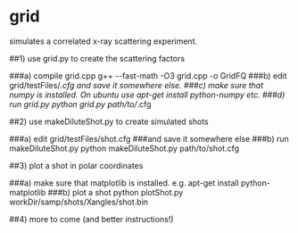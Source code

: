 grid
====

simulates a correlated x-ray scattering experiment.

##1) use grid.py to create the scattering factors

###a) compile grid.cpp 
    g++ --fast-math -O3 grid.cpp -o GridFQ
###b) edit 
    grid/testFiles/*.cfg 
and save it somewhere else.
###c) make sure that numpy is installed. On ubuntu use
    apt-get install python-numpy etc. 
###d) run grid.py
    python grid.py path/to/*.cfg

##2) use makeDiluteShot.py to create simulated shots

###a) edit 
    grid/testFiles/shot.cfg 
###and save it somewhere else
###b) run makeDiluteShot.py
    python makeDiluteShot.py path/to/shot.cfg

##3) plot a shot in polar coordinates

###a) make sure that matplotlib is installed. e.g.
    apt-get install python-matplotlib
###b) plot a shot
    python plotShot.py workDir/samp/shots/Xangles/shot.bin

##4) more to come (and better instructions!)
